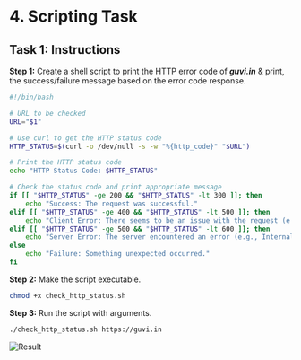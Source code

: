 # 4. Scripting Task

## Task 1: Instructions

**Step 1:** Create a shell script to print the HTTP error code of ***guvi.in*** & print, the success/failure message based on the error code response.

```bash
#!/bin/bash

# URL to be checked
URL="$1"

# Use curl to get the HTTP status code
HTTP_STATUS=$(curl -o /dev/null -s -w "%{http_code}" "$URL")

# Print the HTTP status code
echo "HTTP Status Code: $HTTP_STATUS"

# Check the status code and print appropriate message
if [[ "$HTTP_STATUS" -ge 200 && "$HTTP_STATUS" -lt 300 ]]; then
    echo "Success: The request was successful."
elif [[ "$HTTP_STATUS" -ge 400 && "$HTTP_STATUS" -lt 500 ]]; then
    echo "Client Error: There seems to be an issue with the request (e.g., Not Found, Bad Request)."
elif [[ "$HTTP_STATUS" -ge 500 && "$HTTP_STATUS" -lt 600 ]]; then
    echo "Server Error: The server encountered an error (e.g., Internal Server Error)."
else
    echo "Failure: Something unexpected occurred."
fi
```

**Step 2:** Make the script executable.

```bash
chmod +x check_http_status.sh
```

**Step 3:** Run the script with arguments.

```bash
./check_http_status.sh https://guvi.in
```

![Result]()
